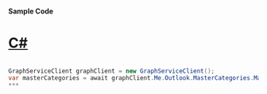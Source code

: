 #### Sample Code
# [C#](#tab/c-sharp)

```C#

GraphServiceClient graphClient = new GraphServiceClient();
var masterCategories = await graphClient.Me.Outlook.MasterCategories.MasterCategories.Request().GetAsync();
*** 

```